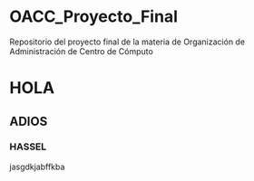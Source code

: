 # OACC_Proyecto_Final
Repositorio del proyecto final de la materia de Organización de Administración de Centro de Cómputo

# HOLA
## ADIOS
### HASSEL
jasgdkjabffkba
